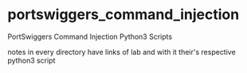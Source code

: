 # portswiggers_command_injection
PortSwiggers Command Injection Python3 Scripts

notes in every directory have links of lab and with it their's respective python3 script 
